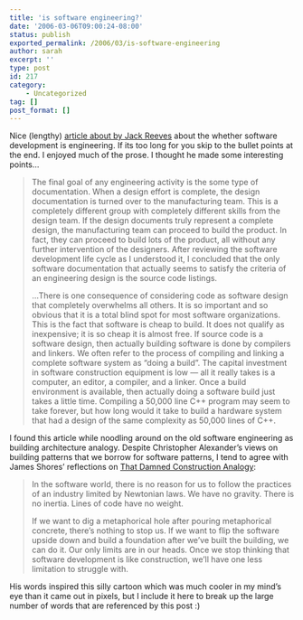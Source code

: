 ```yaml
---
title: 'is software engineering?'
date: '2006-03-06T09:00:24-08:00'
status: publish
exported_permalink: /2006/03/is-software-engineering
author: sarah
excerpt: ''
type: post
id: 217
category:
    - Uncategorized
tag: []
post_format: []
---
```

Nice (lengthy) [article about by Jack Reeves](http://www.bleading-edge.com/Publications/C++Journal/Cpjour2.htm) about the whether software development is engineering. If its too long for you skip to the bullet points at the end. I enjoyed much of the prose. I thought he made some interesting points…

> The final goal of any engineering activity is the some type of documentation. When a design effort is complete, the design documentation is turned over to the manufacturing team. This is a completely different group with completely different skills from the design team. If the design documents truly represent a complete design, the manufacturing team can proceed to build the product. In fact, they can proceed to build lots of the product, all without any further intervention of the designers. After reviewing the software development life cycle as I understood it, I concluded that the only software documentation that actually seems to satisfy the criteria of an engineering design is the source code listings.
> 
> …There is one consequence of considering code as software design that completely overwhelms all others. It is so important and so obvious that it is a total blind spot for most software organizations. This is the fact that software is cheap to build. It does not qualify as inexpensive; it is so cheap it is almost free. If source code is a software design, then actually building software is done by compilers and linkers. We often refer to the process of compiling and linking a complete software system as “doing a build”. The capital investment in software construction equipment is low — all it really takes is a computer, an editor, a compiler, and a linker. Once a build environment is available, then actually doing a software build just takes a little time. Compiling a 50,000 line C++ program may seem to take forever, but how long would it take to build a hardware system that had a design of the same complexity as 50,000 lines of C++.

I found this article while noodling around on the old software engineering as building architecture analogy. Despite Christopher Alexander’s views on building patterns that we borrow for software patterns, I tend to agree with James Shores’ reflections on [That Damned Construction Analogy](http://www.jamesshore.com/Blog/That-Damned-Construction-Analogy.html):

> In the software world, there is no reason for us to follow the practices of an industry limited by Newtonian laws. We have no gravity. There is no inertia. Lines of code have no weight.
> 
> If we want to dig a metaphorical hole after pouring metaphorical concrete, there’s nothing to stop us. If we want to flip the software upside down and build a foundation after we’ve built the building, we can do it. Our only limits are in our heads. Once we stop thinking that software development is like construction, we’ll have one less limitation to struggle with.

His words inspired this silly cartoon which was much cooler in my mind’s eye than it came out in pixels, but I include it here to break up the large number of words that are referenced by this post :)
